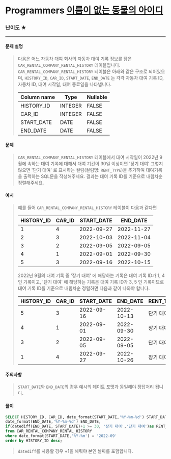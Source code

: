 # Programmers [이름이 없는 동물의 아이디](https://school.programmers.co.kr/learn/courses/30/lessons/59039)

### 난이도 ★

---

#### 문제 설명

> 다음은 어느 자동차 대여 회사의 자동차 대여 기록 정보를 담은 `CAR_RENTAL_COMPANY_RENTAL_HISTORY` 테이블입니다. `CAR_RENTAL_COMPANY_RENTAL_HISTORY` 테이블은 아래와 같은 구조로 되어있으며, `HISTORY_ID`, `CAR_ID`, `START_DATE`, `END_DATE` 는 각각 자동차 대여 기록 ID, 자동차 ID, 대여 시작일, 대여 종료일을 나타냅니다.
>
> | Column name | Type    | Nullable |
> | ----------- | ------- | -------- |
> | HISTORY_ID  | INTEGER | FALSE    |
> | CAR_ID      | INTEGER | FALSE    |
> | START_DATE  | DATE    | FALSE    |
> | END_DATE    | DATE    | FALSE    |

#### 문제

>`CAR_RENTAL_COMPANY_RENTAL_HISTORY` 테이블에서 대여 시작일이 2022년 9월에 속하는 대여 기록에 대해서 대여 기간이 30일 이상이면 '장기 대여' 그렇지 않으면 '단기 대여' 로 표시하는 컬럼(컬럼명: `RENT_TYPE`)을 추가하여 대여기록을 출력하는 SQL문을 작성해주세요. 결과는 대여 기록 ID를 기준으로 내림차순 정렬해주세요.

#### 예시

> 예를 들어 `CAR_RENTAL_COMPANY_RENTAL_HISTORY` 테이블이 다음과 같다면
>
> | HISTORY_ID | CAR_ID | START_DATE | END_DATE   |
> | ---------- | ------ | ---------- | ---------- |
> | 1          | 4      | 2022-09-27 | 2022-11-27 |
> | 2          | 3      | 2022-10-03 | 2022-11-04 |
> | 3          | 2      | 2022-09-05 | 2022-09-05 |
> | 4          | 1      | 2022-09-01 | 2022-09-30 |
> | 5          | 3      | 2022-09-16 | 2022-10-15 |
>
> 2022년 9월의 대여 기록 중 '장기 대여' 에 해당하는 기록은 대여 기록 ID가 1, 4인 기록이고, '단기 대여' 에 해당하는 기록은 대여 기록 ID가 3, 5 인 기록이므로 대여 기록 ID를 기준으로 내림차순 정렬하면 다음과 같이 나와야 합니다.
>
> | HISTORY_ID | CAR_ID | START_DATE | END_DATE   | RENT_TYPE |
> | ---------- | ------ | ---------- | ---------- | --------- |
> | 5          | 3      | 2022-09-16 | 2022-10-13 | 단기 대여 |
> | 4          | 1      | 2022-09-01 | 2022-09-30 | 장기 대여 |
> | 3          | 2      | 2022-09-05 | 2022-09-05 | 단기 대여 |
> | 1          | 4      | 2022-09-27 | 2022-10-26 | 장기 대여 |

#### 주의사항

>`START_DATE`와 `END_DATE`의 경우 예시의 데이트 포맷과 동일해야 정답처리 됩니다.

#### 풀이

```sql
SELECT HISTORY_ID, CAR_ID, date_format(START_DATE,'%Y-%m-%d') START_DATE, 
date_format(END_DATE,'%Y-%m-%d') END_DATE,
if(datediff(END_DATE, START_DATE)+1 >= 30, '장기 대여','단기 대여')as RENT_TYPE
from CAR_RENTAL_COMPANY_RENTAL_HISTORY
where date_format(START_DATE,'%Y-%m') = '2022-09'
order by HISTORY_ID desc;
```

> `datediff`를 사용할 경우 +1을 해줘야 본인 날짜를 포함합니다.
